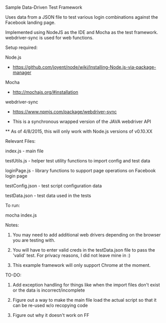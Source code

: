 Sample Data-Driven Test Framework

Uses data from a JSON file to test various login combinations against the Facebook landing page.

Implemented using NodeJS as the IDE and Mocha as the test framework. webdriver-sync is used for web functions.

Setup required:

Node.js
- https://github.com/joyent/node/wiki/Installing-Node.js-via-package-manager

Mocha
- http://mochajs.org/#installation

webdriver-sync
- https://www.npmjs.com/package/webdriver-sync
* This is a synchronous wrapped version of the JAVA webdriver API

** As of 4/8/2015, this will only work with Node.js versions of v0.10.XX

Relevant Files:

index.js - main file

testUtils.js - helper test utility functions to import config and test data

loginPage.js - library functions to support page operations on Facebook login page

testConfig.json - test script configuration data

testData.json - test data used in the tests

To run:

mocha index.js

Notes:

1) You may need to add additional web drivers depending on the browser you are testing with.

2) You will have to enter valid creds in the testData.json file to pass the 'valid' test. For privacy reasons, I did not leave mine in :)

3) This example framework will only support Chrome at the moment.

TO-DO:

1) Add exception handling for things like when the import files don't exist or the data is incorrect/incomplete

2) Figure out a way to make the main file load the actual script so that it can be re-used w/o recopying code

3) Figure out why it doesn't work on FF

